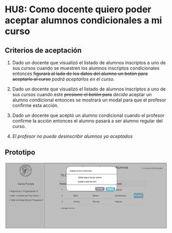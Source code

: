 # HU8: Como docente quiero poder aceptar alumnos condicionales a mi curso

## Criterios de aceptación

1. Dado un docente que visualizó el listado de alumnos inscriptos a uno de sus cursos cuando se muestren los alumnos inscriptos condicionales entonces ~~figurará al lado de los datos del alumno un botón para aceptarlo al curso~~ *podrá aceptarlos en el curso*.

2. Dado un docente que visualizó el listado de alumnos inscriptos a uno de sus cursos cuando este ~~presione el botón para~~ *decida* aceptar un alumno condicional entonces se mostrará un modal para que el profesor confirme esta acción.

3. Dado un docente que aceptó un alumno condicional cuando el profesor confirme la acción entonces el alumno pasará a ser alumno regular del curso.

4. *El profesor no puede desinscribir alumnos ya aceptados*


## Prototipo


![Aceptar condicionales](./prototipos/aceptar-condicionales.png)